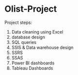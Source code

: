 # Olist-Project
Project steps:
1. Data cleaning using Excel
2. database design
3. SQL queries
4. SSIS & Data warehouse design
5. SSRS
6. SSAS
7. Power BI dashboards
8. Tableau Dashboards
